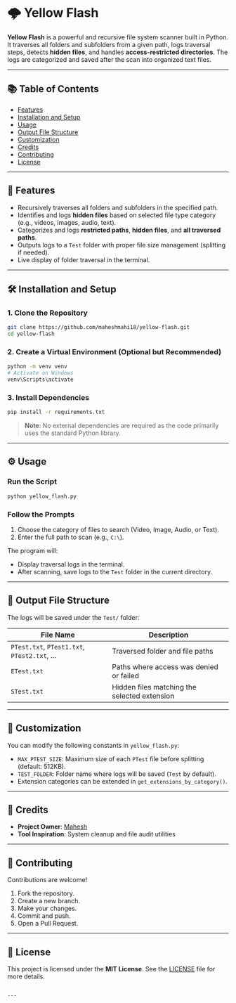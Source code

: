 # 🌩️ Yellow Flash

**Yellow Flash** is a powerful and recursive file system scanner built in Python. It traverses all folders and subfolders from a given path, logs traversal steps, detects **hidden files**, and handles **access-restricted directories**. The logs are categorized and saved after the scan into organized text files.

---

## 📚 Table of Contents

- [Features](#features)  
- [Installation and Setup](#installation-and-setup)  
- [Usage](#usage)  
- [Output File Structure](#output-file-structure)  
- [Customization](#customization)  
- [Credits](#credits)  
- [Contributing](#contributing)  
- [License](#license)

---

## 🚀 Features

- Recursively traverses all folders and subfolders in the specified path.
- Identifies and logs **hidden files** based on selected file type category (e.g., videos, images, audio, text).
- Categorizes and logs **restricted paths**, **hidden files**, and **all traversed paths**.
- Outputs logs to a `Test` folder with proper file size management (splitting if needed).
- Live display of folder traversal in the terminal.

---

## 🛠️ Installation and Setup

### 1. Clone the Repository

```bash
git clone https://github.com/maheshmahi18/yellow-flash.git
cd yellow-flash
````

### 2. Create a Virtual Environment (Optional but Recommended)

```bash
python -m venv venv
# Activate on Windows
venv\Scripts\activate
```

### 3. Install Dependencies

```bash
pip install -r requirements.txt
```

> **Note**: No external dependencies are required as the code primarily uses the standard Python library.

---

## ⚙️ Usage

### Run the Script

```bash
python yellow_flash.py
```

### Follow the Prompts

1. Choose the category of files to search (Video, Image, Audio, or Text).
2. Enter the full path to scan (e.g., `C:\`).

The program will:

* Display traversal logs in the terminal.
* After scanning, save logs to the `Test` folder in the current directory.

---

## 📁 Output File Structure

The logs will be saved under the `Test/` folder:

| File Name                                    | Description                                  |
| -------------------------------------------- | -------------------------------------------- |
| `PTest.txt`, `PTest1.txt`, `PTest2.txt`, ... | Traversed folder and file paths              |
| `ETest.txt`                                  | Paths where access was denied or failed      |
| `STest.txt`                                  | Hidden files matching the selected extension |

---

## 🧩 Customization

You can modify the following constants in `yellow_flash.py`:

* `MAX_PTEST_SIZE`: Maximum size of each `PTest` file before splitting (default: 512KB).
* `TEST_FOLDER`: Folder name where logs will be saved (`Test` by default).
* Extension categories can be extended in `get_extensions_by_category()`.

---

## 👤 Credits

* **Project Owner**: [Mahesh](mailto:gorlamahii@gmail.com)
* **Tool Inspiration**: System cleanup and file audit utilities

---

## 🤝 Contributing

Contributions are welcome!

1. Fork the repository.
2. Create a new branch.
3. Make your changes.
4. Commit and push.
5. Open a Pull Request.

---

## 📄 License

This project is licensed under the **MIT License**. See the [LICENSE](./LICENSE) file for more details.

```

---

